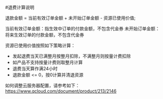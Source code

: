 #退费计算说明

退款金额 = 当前有效订单金额 + 未开始订单金额 - 资源已使用价值;

当前有效订单金额：指生效中订单的付款金额，不包含代金券
未开始订单金额：将来生效订单的付款金额，不包含代金券

资源已使用价值按照如下策略计算：

- 发起退费当天已满整月按整月扣除，不满整月则按量计费扣除
- 如产品不支持按量计费则取整月计算
- 退费当天算作满24小时
- 退款金额 <= 0，按0计算并清退资源

如何调整云服务器配置，请参考如下：
https://www.qcloud.com/document/product/213/2146